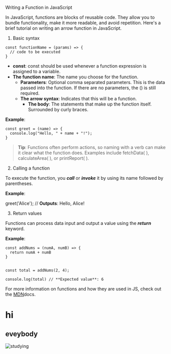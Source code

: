Writing a Function in JavaScript

In JavaScript, functions are blocks of reusable code. They allow you to bundle functionality, make it more readable, and avoid repetition. Here's a brief tutorial on writing an arrow function in JavaScript.

1. Basic syntax
```
const functionName = (params) => {
  // code to be executed
}
```

* **const**: const should be used whenever a function expression is assigned to a variable.
* **The function name**: The name you choose for the function.
  * **Parameters**: Optional comma separated parameters. This is the data passed into the function. If there are no parameters, the () is still required.
  * **The arrow syntax**: Indicates that this will be a function.
    * **The body**: The statements that make up the function itself. Surrounded by curly braces.

**Example**:

```
const greet = (name) => {
  console.log("Hello, " + name + "!");
}
```

> **Tip**: Functions often perform actions, so naming with a verb can make it clear what the function does. Examples include fetchData( ), calculateArea( ), or printReport( ). 

2. Calling a function

To execute the function, you ***call*** or ***invoke*** it by using its name followed by parentheses.

**Example**:

greet('Alice'); // **Outputs**: Hello, Alice!

3. Return values

Functions can process data input and output a value using the ***return*** keyword.

**Example**: 

```
const addNums = (numA, numB) => {
  return numA + numB
}


const total = addNums(2, 4);

console.log(total) // **Expected value**: 6
```
For more information on functions and how they are used in JS, check out the [MDN]( https://developer.mozilla.org/en-US/docs/Web/JavaScript/Guide/Functions
)docs. 





# hi
## eveybody


![studying](https://images.unsplash.com/photo-1456513080510-7bf3a84b82f8?w=800&auto=format&fit=crop&q=60&ixlib=rb-4.0.3&ixid=M3wxMjA3fDB8MHxzZWFyY2h8Mnx8c3R1ZHl8ZW58MHx8MHx8fDA%3D)